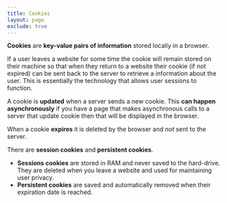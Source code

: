 ```yaml
---
title: Cookies
layout: page
exclude: true
---
```


**Cookies** are **key-value pairs of information** stored locally in a browser. 

If a user leaves a website for some time the cookie will remain stored on their machine so that when they return to a website their cookie (if not expired) can be sent back to the server to retrieve a information about the user. This is essentially the technology that allows user sessions to function. 

A cookie is **updated** when a server sends a new cookie. This **can happen asynchronously** if you have a page that makes asynchronous calls to a server that update cookie then that will be displayed in the browser.

When a cookie **expires** it is deleted by the browser and *not* sent to the server.

There are **session cookies** and **persistent cookies**.

- **Sessions cookies** are stored in RAM and never saved to the hard-drive. They are deleted when you leave a website and used for maintaining user privacy.
- **Persistent cookies** are saved and automatically removed when their expiration date is reached. 




<!--stackedit_data:
eyJoaXN0b3J5IjpbLTExMjY5NTQxNDMsODYyNzcyMzQ3LDk3OT
U1NDM3Niw2MDY5NzIwNTksLTcxMTE1NjU5NywxMTc4MDk3NTQ0
XX0=
-->